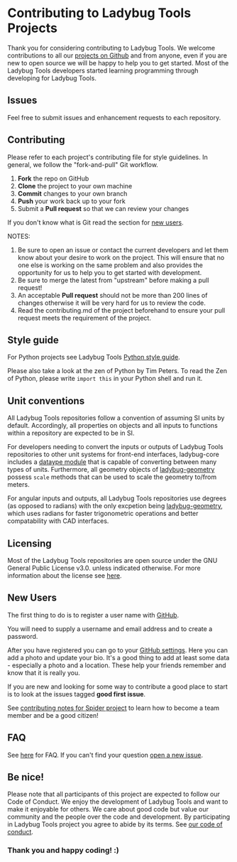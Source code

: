 Contributing to Ladybug Tools Projects
=========================================

Thank you for considering contributing to Ladybug Tools. We welcome contributions to all
our [projects on Github](http://www.github.com/ladybug-tools) and from anyone, even if
you are new to open source we will be happy to help you to get started. Most of the
Ladybug Tools developers started learning programming through developing for Ladybug Tools.

Issues
------
Feel free to submit issues and enhancement requests to each repository.

Contributing
------------
Please refer to each project's contributing file for style guidelines. In general, we
follow the "fork-and-pull" Git workflow.

 1. **Fork** the repo on GitHub
 2. **Clone** the project to your own machine
 3. **Commit** changes to your own branch
 4. **Push** your work back up to your fork
 5. Submit a **Pull request** so that we can review your changes

If you don't know what is Git read the section for [new users](#new-users).

NOTES:
 1. Be sure to open an issue or contact the current developers and let them know about your
 desire to work on the project. This will ensure that no one else is working on the same
 problem and also provides the opportunity for us to help you to get started with development.
 2. Be sure to merge the latest from "upstream" before making a pull request!
 3. An acceptable **Pull request** should not be more than 200 lines of changes otherwise
 it will be very hard for us to review the code.
 4. Read the contributing.md of the project beforehand to ensure your pull request meets
 the requirement of the project.

Style guide
-----------
For Python projects see Ladybug Tools [Python style guide](
https://github.com/ladybug-tools/contributing/wiki/python-style-guide).
 
Please also take a look at the zen of Python by Tim Peters. To read the Zen of Python, please write 
```import this``` in your Python shell and run it.

Unit conventions
-----------
All Ladybug Tools repositories follow a convention of assuming SI units by default. Accordingly, all
properties on objects and all inputs to functions within a repository are expected to be in SI.

For developers needing to convert the inputs or outputs of Ladybug Tools repositories to other unit systems
for front-end interfaces, ladybug-core includes a [dataype module](https://github.com/ladybug-tools/ladybug/tree/master/ladybug/datatype) that is capable of converting between many types of units. 
Furthermore, all geometry objects of [ladybug-geometry](https://github.com/ladybug-tools/ladybug-geometry)
possess `scale` methods that can be used to scale the geometry to/from meters.

For angular inputs and outputs, all Ladybug Tools repositories use degrees (as opposed to radians) with
the only excpetion being [ladybug-geometry](https://github.com/ladybug-tools/ladybug-geometry), which
uses radians for faster trigonometric operations and better compatability with CAD interfaces.

Licensing
-----------------------
Most of the Ladybug Tools repositories are open source under the GNU General Public License v3.0.
unless indicated otherwise. For more information about the license see [here](https://github.com/ladybug-tools/honeybee/blob/master/LICENSE).

New Users
---------
The first thing to do is to register a user name with [GitHub]( https://github.com/ ).

You will need to supply a username and email address and to create a password.

After you have registered you can go to your [GitHub settings]( https://github.com/settings/profile ).
Here you can add a photo and update your bio. It's a good thing to add at least some
data - especially a photo and a location. These help your friends remember and know
that it is really you.

If you are new and looking for some way to contribute a good place to start is to look
at the issues tagged **good first issue**.

See [contributing notes for Spider project](http://www.ladybug.tools/spider/#pages/contributing.md)
to learn how to become a team member and be a good citizen!

FAQ
---
See [here](http://www.ladybug.tools/about.html#faq) for FAQ.
If you can't find your question [open a new issue](https://github.com/ladybug-tools/contributing/issues/new).

Be nice!
--------
Please note that all participants of this project are expected to follow our
Code of Conduct. We enjoy the development of Ladybug Tools and want to make it enjoyable
for others. We care about good code but value our community and the people over the code
and development. By participating in Ladybug Tools project you agree to abide by its terms.
See [our code of conduct](CODE_OF_CONDUCT.md).


### Thank you and happy coding! :)
